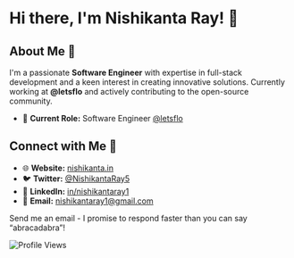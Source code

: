 # Hi there, I'm Nishikanta Ray! 👋

## About Me 🚀

I'm a passionate **Software Engineer** with expertise in full-stack development and a keen interest in creating innovative solutions. Currently working at **@letsflo** and actively contributing to the open-source community.

- 🔭 **Current Role:** Software Engineer [@letsflo](https://github.com/letsflo) 

## Connect with Me 🤝

- 🌐 **Website:** [nishikanta.in](https://nishikanta.in/)
- 🐦 **Twitter:** [@NishikantaRay5](https://twitter.com/NishikantaRay5)
- 💼 **LinkedIn:** [in/nishikantaray1](https://www.linkedin.com/in/nishikantaray1/)
- 📧 **Email:** nishikantaray1@gmail.com

Send me an email - I promise to respond faster than you can say “abracadabra”!

![Profile Views](https://komarev.com/ghpvc/?username=NishikantaRay&label=Profile%20views&color=0e75b6&style=flat)
